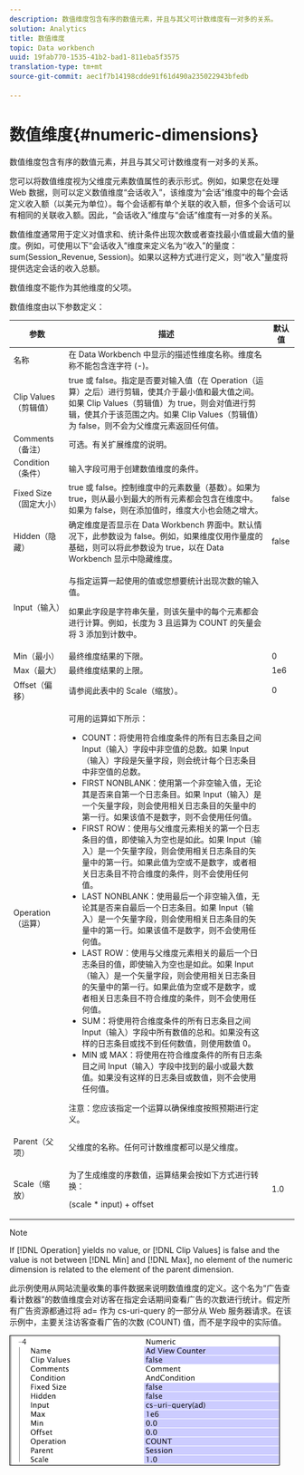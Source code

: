 ```yaml
---
description: 数值维度包含有序的数值元素，并且与其父可计数维度有一对多的关系。
solution: Analytics
title: 数值维度
topic: Data workbench
uuid: 19fab770-1535-41b2-bad1-811eba5f3575
translation-type: tm+mt
source-git-commit: aec1f7b14198cdde91f61d490a235022943bfedb

---
```



# 数值维度{#numeric-dimensions}

数值维度包含有序的数值元素，并且与其父可计数维度有一对多的关系。

您可以将数值维度视为父维度元素数值属性的表示形式。例如，如果您在处理 Web 数据，则可以定义数值维度“会话收入”，该维度为“会话”维度中的每个会话定义收入额（以美元为单位）。每个会话都有单个关联的收入额，但多个会话可以有相同的关联收入额。因此，“会话收入”维度与“会话”维度有一对多的关系。

数值维度通常用于定义对值求和、统计条件出现次数或者查找最小值或最大值的量度。例如，可使用以下“会话收入”维度来定义名为“收入”的量度：sum(Session_Revenue, Session)。如果以这种方式进行定义，则“收入”量度将提供选定会话的收入总额。

数值维度不能作为其他维度的父项。

数值维度由以下参数定义：

<table id="table_15B849DD0BFC4D57AD6CF28898901324"> 
 <thead> 
  <tr> 
   <th colname="col1" class="entry"> 参数 </th> 
   <th colname="col2" class="entry"> 描述 </th> 
   <th colname="col3" class="entry"> 默认值 </th> 
  </tr> 
 </thead>
 <tbody> 
  <tr> 
   <td colname="col1"> 名称 </td> 
   <td colname="col2"> 在 Data Workbench 中显示的描述性维度名称。维度名称不能包含连字符 (-)。 </td> 
   <td colname="col3"> </td> 
  </tr> 
  <tr> 
   <td colname="col1"> Clip Values（剪辑值） </td> 
   <td colname="col2"> true 或 false。指定是否要对输入值（在 Operation（运算）之后）进行剪辑，使其介于最小值和最大值之间。如果 Clip Values（剪辑值）为 true，则会对值进行剪辑，使其介于该范围之内。如果 Clip Values（剪辑值）为 false，则不会为父维度元素返回任何值。 </td> 
   <td colname="col3"> </td> 
  </tr> 
  <tr> 
   <td colname="col1"> Comments（备注） </td> 
   <td colname="col2"> 可选。有关扩展维度的说明。 </td> 
   <td colname="col3"> </td> 
  </tr> 
  <tr> 
   <td colname="col1"> Condition（条件） </td> 
   <td colname="col2"> 输入字段可用于创建数值维度的条件。 </td> 
   <td colname="col3"> </td> 
  </tr> 
  <tr> 
   <td colname="col1"> Fixed Size（固定大小） </td> 
   <td colname="col2"> true 或 false。控制维度中的元素数量（基数）。如果为 true，则从最小到最大的所有元素都会包含在维度中。如果为 false，则在添加值时，维度大小也会随之增大。 </td> 
   <td colname="col3"> false </td> 
  </tr> 
  <tr> 
   <td colname="col1"> Hidden（隐藏） </td> 
   <td colname="col2"> 确定维度是否显示在 Data Workbench 界面中。默认情况下，此参数设为 false。例如，如果维度仅用作量度的基础，则可以将此参数设为 true，以在 Data Workbench 显示中隐藏维度。 </td> 
   <td colname="col3"> false </td> 
  </tr> 
  <tr> 
   <td colname="col1"> Input（输入） </td> 
   <td colname="col2"> <p>与指定运算一起使用的值或您想要统计出现次数的输入值。 </p> <p> 如果此字段是字符串矢量，则该矢量中的每个元素都会进行计算。例如，长度为 3 且运算为 COUNT 的矢量会将 3 添加到计数中。 </p> </td> 
   <td colname="col3"> </td> 
  </tr> 
  <tr> 
   <td colname="col1"> Min（最小） </td> 
   <td colname="col2"> 最终维度结果的下限。 </td> 
   <td colname="col3"> 0 </td> 
  </tr> 
  <tr> 
   <td colname="col1"> Max（最大） </td> 
   <td colname="col2"> 最终维度结果的上限。 </td> 
   <td colname="col3"> 1e6 </td> 
  </tr> 
  <tr> 
   <td colname="col1"> Offset（偏移） </td> 
   <td colname="col2"> 请参阅此表中的 Scale（缩放）。 </td> 
   <td colname="col3"> 0 </td> 
  </tr> 
  <tr> 
   <td colname="col1"> Operation（运算） </td> 
   <td colname="col2"> <p>可用的运算如下所示： </p> <p> 
     <ul id="ul_E04733E5E8824A2BAAB90D9356078D99"> 
      <li id="li_CAEE9167D45540BEAC538345F250B509"> COUNT：将使用符合维度条件的所有日志条目之间 <span class="wintitle">Input</span>（输入）字段中非空值的总数。如果 <span class="wintitle">Input</span>（输入）字段是矢量字段，则会统计每个日志条目中非空值的总数。 </li> 
      <li id="li_64A4D671E78642BD9A9334F8098450B9"> FIRST NONBLANK：使用第一个非空输入值，无论其是否来自第一个日志条目。如果 <span class="wintitle">Input</span>（输入）是一个矢量字段，则会使用相关日志条目的矢量中的第一行。如果该值不是数字，则不会使用任何值。 </li> 
      <li id="li_C967964729BD4A638FF78D8883CE513F"> FIRST ROW：使用与父维度元素相关的第一个日志条目的值，即使输入为空也是如此。如果 <span class="wintitle">Input</span>（输入）是一个矢量字段，则会使用相关日志条目的矢量中的第一行。如果此值为空或不是数字，或者相关日志条目不符合维度的条件，则不会使用任何值。 </li> 
      <li id="li_74171B17F480478B8547E1A361B22DA4"> LAST NONBLANK：使用最后一个非空输入值，无论其是否来自最后一个日志条目。如果 <span class="wintitle">Input</span>（输入）是一个矢量字段，则会使用相关日志条目的矢量中的第一行。如果该值不是数字，则不会使用任何值。 </li> 
      <li id="li_1253ECF507BD4BBF97CBB2FA12915045"> LAST ROW：使用与父维度元素相关的最后一个日志条目的值，即使输入为空也是如此。如果 <span class="wintitle">Input</span>（输入）是一个矢量字段，则会使用相关日志条目的矢量中的第一行。如果此值为空或不是数字，或者相关日志条目不符合维度的条件，则不会使用任何值。 </li> 
      <li id="li_20819E3944544F98853D6A02814F47B2"> SUM：将使用符合维度条件的所有日志条目之间 <span class="wintitle">Input</span>（输入）字段中所有数值的总和。如果没有这样的日志条目或找不到任何数值，则使用数值 0。 </li> 
      <li id="li_086C2E57604B4645A9203A984C6F9A04">MIN 或 MAX：将使用在符合维度条件的所有日志条目之间 <span class="wintitle">Input</span>（输入）字段中找到的最小或最大数值。如果没有这样的日志条目或数值，则不会使用任何值。 </li> 
     </ul> </p> <p> <p>注意：您应该指定一个运算以确保维度按照预期进行定义。 </p> </p> </td> 
   <td colname="col3"> </td> 
  </tr> 
  <tr> 
   <td colname="col1"> Parent（父项） </td> 
   <td colname="col2"> 父维度的名称。任何可计数维度都可以是父维度。 </td> 
   <td colname="col3"> </td> 
  </tr> 
  <tr> 
   <td colname="col1"> Scale（缩放） </td> 
   <td colname="col2"> <p>为了生成维度的序数值，运算结果会按如下方式进行转换： </p> <p> (scale * input) + offset </p> </td> 
   <td colname="col3"> 1.0 </td> 
  </tr> 
 </tbody> 
</table>

>[!NOTE]
>
>If [!DNL Operation] yields no value, or [!DNL Clip Values] is false and the value is not between [!DNL Min] and [!DNL Max], no element of the numeric dimension is related to the element of the parent dimension.

此示例使用从网站流量收集的事件数据来说明数值维度的定义。这个名为“广告查看计数器”的数值维度会对访客在指定会话期间查看广告的次数进行统计。假定所有广告资源都通过将 ad= 作为 cs-uri-query 的一部分从 Web 服务器请求。在该示例中，主要关注访客查看广告的次数 (COUNT) 值，而不是字段中的实际值。

![](assets/cfg_Transformation_Dim_Numeric.png)

